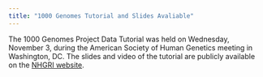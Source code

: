 ```yaml
---
title: "1000 Genomes Tutorial and Slides Avaliable"
---
```

                    
The 1000 Genomes Project Data Tutorial was held on Wednesday, November 3, during the American Society of Human Genetics meeting in Washington, DC. The slides and video of the tutorial are publicly available on the [NHGRI website](http://genome.gov/27542240).
